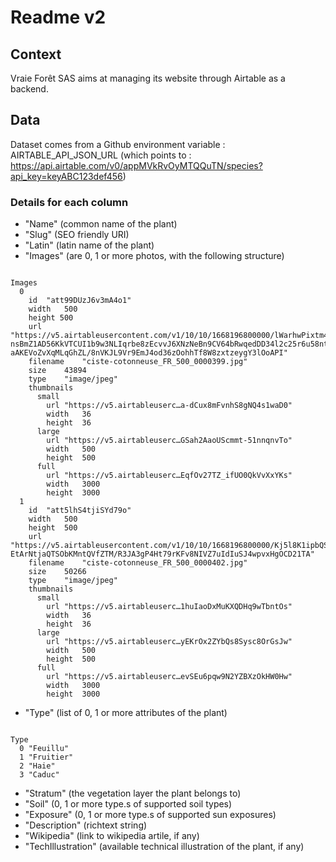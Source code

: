 # Readme v2

## Context

Vraie Forêt SAS aims at managing its website through Airtable as a backend.

## Data

Dataset comes from a Github environment variable : AIRTABLE_API_JSON_URL (which points to : https://api.airtable.com/v0/appMVkRvOyMTQQuTN/species?api_key=keyABC123def456)

### Details for each column

* "Name" (common name of the plant)
* "Slug" (SEO friendly URI)
* "Latin" (latin name of the plant)
* "Images" (are 0, 1 or more photos, with the following structure)

```

Images
  0	
    id	"att99DUzJ6v3mA4o1"
    width	500
    height 500
    url	"https://v5.airtableusercontent.com/v1/10/10/1668196800000/lWarhwPixtm4_bvnQ2bPGQ/V5FnvHlTkRXkNUVoGH9wPHN4q-nsBmZ1AD56KkVTCUI1b9w3NLIqrbe8zEcvvJ6XNzNeBn9CV64bRwqedDD34l2c25r6u58nt2QdEkYObDretg-aAKEVoZvXqMLqGhZL/8nVKJL9Vr9EmJ4od36zOohhTf8W8zxtzeygY3lOoAPI"
    filename	"ciste-cotonneuse_FR_500_0000399.jpg"
    size	43894
    type	"image/jpeg"
    thumbnails	
      small	
        url	"https://v5.airtableuserc…a-dCux8mFvnhS8gNQ4s1waD0"
        width	36
        height	36
      large	
        url	"https://v5.airtableuserc…GSah2AaoUScmmt-51nnqnvTo"
        width	500
        height	500
      full	
        url	"https://v5.airtableuserc…EqfOv27TZ_ifUO0QkVvXxYKs"
        width	3000
        height	3000
  1	
    id	"att5lhS4tjiSYd79o"
    width	500
    height	500
    url	"https://v5.airtableusercontent.com/v1/10/10/1668196800000/Kj5l8K1ipbQSKYiOWgcQ5w/ejzv6gHGA6MpTjYvDDOBrNudNOjsegWiuA22pSml6_xlEB03VEdDlTu3Fqvpu2SeGdwbhZ1ImjWtN6EBFQD7bTEe7izDowedVjv15a7h-EtArNtjaQTSObKMntQVfZTM/R3JA3gP4Ht79rKFv8NIVZ7uIdIuSJ4wpvxHgOCD21TA"
    filename	"ciste-cotonneuse_FR_500_0000402.jpg"
    size	50266
    type	"image/jpeg"
    thumbnails	
      small	
        url	"https://v5.airtableuserc…1huIaoDxMuKXQDHq9wTbntOs"
        width	36
        height	36
      large	
        url	"https://v5.airtableuserc…yEKrOx2ZYbQs8Sysc8OrGsJw"
        width	500
        height	500
      full	
        url	"https://v5.airtableuserc…evSEu6pqw9N2YZBXzOkHW0Hw"
        width	3000
        height	3000
```


* "Type" (list of 0, 1 or more attributes of the plant)


```

Type	
  0	"Feuillu"
  1	"Fruitier"
  2	"Haie"
  3	"Caduc"
```
* "Stratum" (the vegetation layer the plant belongs to)
* "Soil" (0, 1 or more type.s of supported soil types)
* "Exposure" (0, 1 or more type.s of supported sun exposures)
* "Description" (richtext string)
* "Wikipedia" (link to wikipedia artile, if any)
* "TechIllustration" (available technical illustration of the plant, if any)

